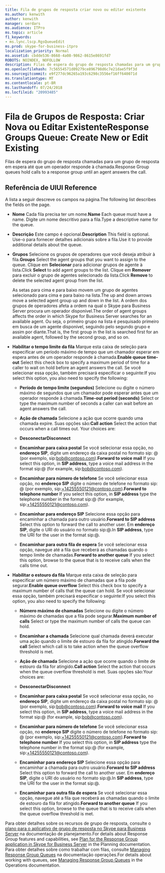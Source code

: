 ```yaml
---
title: Fila de grupos de resposta criar novo ou editar existente
ms.author: kenwith
author: kenwith
manager: serdars
ms.audience: ITPro
ms.topic: article
f1_keywords:
- ms.lync.lscp.RgsQueueEdit
ms.prod: skype-for-business-itpro
localization_priority: Normal
ms.assetid: cbdde536-8668-4a08-9862-8615e8691fd7
ROBOTS: NOINDEX, NOFOLLOW
description: Filas de espera do grupo de resposta chamadas para um grupo de resposta em espera até que um operador responde à chamada.
ms.openlocfilehash: 7c56554571d09279ce896798d6c7e21dae5f9f3d
ms.sourcegitcommit: e9f277dc96265a193c6298c3556ef16ff640071d
ms.translationtype: MT
ms.contentlocale: pt-BR
ms.lasthandoff: 07/24/2018
ms.locfileid: "20993485"
---
```

# <a name="response-groups-queue-create-new-or-edit-existing"></a><span data-ttu-id="c0eed-103">Fila de Grupos de Resposta: Criar Nova ou Editar Existente</span><span class="sxs-lookup"><span data-stu-id="c0eed-103">Response Groups Queue: Create New or Edit Existing</span></span>
 
<span data-ttu-id="c0eed-104">Filas de espera do grupo de resposta chamadas para um grupo de resposta em espera até que um operador responde à chamada.</span><span class="sxs-lookup"><span data-stu-id="c0eed-104">Response Group queues hold calls to a response group until an agent answers the call.</span></span>
  
## <a name="ui-reference"></a><span data-ttu-id="c0eed-105">Referência de UI</span><span class="sxs-lookup"><span data-stu-id="c0eed-105">UI Reference</span></span>

<span data-ttu-id="c0eed-106">A lista a seguir descreve os campos na página.</span><span class="sxs-lookup"><span data-stu-id="c0eed-106">The following list describes the fields on the page.</span></span>
  
- <span data-ttu-id="c0eed-107">**Nome** Cada fila precisa ter um nome.</span><span class="sxs-lookup"><span data-stu-id="c0eed-107">**Name** Each queue must have a name.</span></span> <span data-ttu-id="c0eed-108">Digite um nome descritivo para a fila.</span><span class="sxs-lookup"><span data-stu-id="c0eed-108">Type a descriptive name for the queue.</span></span>
    
- <span data-ttu-id="c0eed-109">**Descrição** Este campo é opcional.</span><span class="sxs-lookup"><span data-stu-id="c0eed-109">**Description** This field is optional.</span></span> <span data-ttu-id="c0eed-110">Use-o para fornecer detalhes adicionais sobre a fila.</span><span class="sxs-lookup"><span data-stu-id="c0eed-110">Use it to provide additional details about the queue.</span></span>
    
- <span data-ttu-id="c0eed-111">**Grupos** Selecione os grupos de operadores que você deseja atribuir à fila.</span><span class="sxs-lookup"><span data-stu-id="c0eed-111">**Groups** Select the agent groups that you want to assign to the queue.</span></span> <span data-ttu-id="c0eed-112">Clique em **Selecionar** para adicionar grupos de agente à lista.</span><span class="sxs-lookup"><span data-stu-id="c0eed-112">Click **Select** to add agent groups to the list.</span></span> <span data-ttu-id="c0eed-113">Clique em **Remover** para excluir o grupo de agentes selecionado da lista.</span><span class="sxs-lookup"><span data-stu-id="c0eed-113">Click **Remove** to delete the selected agent group from the list.</span></span>
    
    <span data-ttu-id="c0eed-114">As setas para cima e para baixo movem um grupo de agentes selecionado para cima e para baixo na lista.</span><span class="sxs-lookup"><span data-stu-id="c0eed-114">The up and down arrows move a selected agent group up and down in the list.</span></span> <span data-ttu-id="c0eed-115">A ordem dos grupos de operadores afeta a ordem na qual o Skype para Business Server procura um operador disponível.</span><span class="sxs-lookup"><span data-stu-id="c0eed-115">The order of agent groups affects the order in which Skype for Business Server searches for an available agent.</span></span> <span data-ttu-id="c0eed-116">Ou seja, o primeiro grupo na lista é pesquisado primeiro em busca de um agente disponível, seguindo pelo segundo grupo e assim por diante.</span><span class="sxs-lookup"><span data-stu-id="c0eed-116">That is, the first group in the list is searched first for an available agent, followed by the second group, and so on.</span></span>
    
- <span data-ttu-id="c0eed-117">**Habilitar o tempo limite da fila** Marque esta caixa de seleção para especificar um período máximo de tempo que um chamador esperar em espera antes de um operador responde à chamada.</span><span class="sxs-lookup"><span data-stu-id="c0eed-117">**Enable queue time-out** Select this check box to specify a maximum period of time for a caller to wait on hold before an agent answers the call.</span></span> <span data-ttu-id="c0eed-118">Se você selecionar essa opção, também precisará especificar o seguinte:</span><span class="sxs-lookup"><span data-stu-id="c0eed-118">If you select this option, you also need to specify the following:</span></span>
    
  - <span data-ttu-id="c0eed-119">**Período de tempo limite (segundos)** Selecione ou digite o número máximo de segundos que um chamador pode esperar antes que um operador responde à chamada.</span><span class="sxs-lookup"><span data-stu-id="c0eed-119">**Time-out period (seconds)** Select or type the maximum number of seconds a caller can wait before an agent answers the call.</span></span>
    
  - <span data-ttu-id="c0eed-120">**Ação de chamada** Selecione a ação que ocorre quando uma chamada expire. Suas opções são:</span><span class="sxs-lookup"><span data-stu-id="c0eed-120">**Call action** Select the action that occurs when a call times out. Your choices are:</span></span>
    
  - <span data-ttu-id="c0eed-121">**Desconectar**</span><span class="sxs-lookup"><span data-stu-id="c0eed-121">**Disconnect**</span></span>
    
  - <span data-ttu-id="c0eed-122">**Encaminhar para caixa postal** Se você selecionar essa opção, no **endereço SIP**, digite um endereço da caixa postal no formato sip:<username> @ <domainname> (por exemplo, sip:bob@contoso.com).</span><span class="sxs-lookup"><span data-stu-id="c0eed-122">**Forward to voice mail** If you select this option, in **SIP address**, type a voice mail address in the format sip:<username>@<domainname> (for example, sip:bob@contoso.com).</span></span>
    
  - <span data-ttu-id="c0eed-123">**Encaminhar para número de telefone** Se você selecionar essa opção, no **endereço SIP** digite o número de telefone no formato sip:<number> @ <domainname> (por exemplo, sip:+14255550121@contoso.com).</span><span class="sxs-lookup"><span data-stu-id="c0eed-123">**Forward to telephone number** If you select this option, in **SIP address** type the telephone number in the format sip:<number>@<domainname> (for example, sip:+14255550121@contoso.com).</span></span>
    
  - <span data-ttu-id="c0eed-124">**Encaminhar para endereço SIP** Selecione essa opção para encaminhar a chamada para outro usuário.</span><span class="sxs-lookup"><span data-stu-id="c0eed-124">**Forward to SIP address** Select this option to forward the call to another user.</span></span> <span data-ttu-id="c0eed-125">Em **endereço SIP**, digite o URI do usuário no formato sip:<username>@<domainname>.</span><span class="sxs-lookup"><span data-stu-id="c0eed-125">In **SIP address**, type the URI for the user in the format sip:<username>@<domainname>.</span></span>
    
  - <span data-ttu-id="c0eed-126">**Encaminhar para outra fila de espera** Se você selecionar essa opção, navegue até a fila que receberá as chamadas quando o tempo limite de chamadas.</span><span class="sxs-lookup"><span data-stu-id="c0eed-126">**Forward to another queue** If you select this option, browse to the queue that is to receive calls when the calls time out.</span></span>
    
- <span data-ttu-id="c0eed-127">**Habilitar o estouro da fila** Marque esta caixa de seleção para especificar um número máximo de chamadas que a fila pode segurar.</span><span class="sxs-lookup"><span data-stu-id="c0eed-127">**Enable queue overflow** Select this check box to specify a maximum number of calls that the queue can hold.</span></span> <span data-ttu-id="c0eed-128">Se você selecionar essa opção, também precisará especificar o seguinte:</span><span class="sxs-lookup"><span data-stu-id="c0eed-128">If you select this option, you also need to specify the following:</span></span>
    
  - <span data-ttu-id="c0eed-129">**Número máximo de chamadas** Selecione ou digite o número máximo de chamadas que a fila pode segurar.</span><span class="sxs-lookup"><span data-stu-id="c0eed-129">**Maximum number of calls** Select or type the maximum number of calls the queue can hold.</span></span>
    
  - <span data-ttu-id="c0eed-130">**Encaminhar a chamada** Selecione qual chamada deverá executar uma ação quando o limite de estouro da fila for atingido.</span><span class="sxs-lookup"><span data-stu-id="c0eed-130">**Forward the call** Select which call is to take action when the queue overflow threshold is met.</span></span>
    
  - <span data-ttu-id="c0eed-131">**Ação de chamada** Selecione a ação que ocorre quando o limite de estouro da fila for atingido.</span><span class="sxs-lookup"><span data-stu-id="c0eed-131">**Call action** Select the action that occurs when the queue overflow threshold is met.</span></span> <span data-ttu-id="c0eed-132">Suas opções são:</span><span class="sxs-lookup"><span data-stu-id="c0eed-132">Your choices are:</span></span>
    
  - <span data-ttu-id="c0eed-133">**Desconectar**</span><span class="sxs-lookup"><span data-stu-id="c0eed-133">**Disconnect**</span></span>
    
  - <span data-ttu-id="c0eed-134">**Encaminhar para caixa postal** Se você selecionar essa opção, no **endereço SIP**, digite um endereço da caixa postal no formato sip:<username> @ <domainname> (por exemplo, sip:bob@contoso.com).</span><span class="sxs-lookup"><span data-stu-id="c0eed-134">**Forward to voice mail** If you select this option, in **SIP address**, type a voice mail address in the format sip:<username>@<domainname> (for example, sip:bob@contoso.com).</span></span>
    
  - <span data-ttu-id="c0eed-135">**Encaminhar para número de telefone** Se você selecionar essa opção, no **endereço SIP** digite o número de telefone no formato sip:<number> @ <domainname> (por exemplo, sip:+14255550121@contoso.com).</span><span class="sxs-lookup"><span data-stu-id="c0eed-135">**Forward to telephone number** If you select this option, in **SIP address** type the telephone number in the format sip:<number>@<domainname> (for example, sip:+14255550121@contoso.com).</span></span>
    
  - <span data-ttu-id="c0eed-136">**Encaminhar para endereço SIP** Selecione essa opção para encaminhar a chamada para outro usuário.</span><span class="sxs-lookup"><span data-stu-id="c0eed-136">**Forward to SIP address** Select this option to forward the call to another user.</span></span> <span data-ttu-id="c0eed-137">Em **endereço SIP**, digite o URI do usuário no formato sip:<username>@<domainname>.</span><span class="sxs-lookup"><span data-stu-id="c0eed-137">In **SIP address**, type the URI for the user in the format sip:<username>@<domainname>.</span></span>
    
  - <span data-ttu-id="c0eed-138">**Encaminhar para outra fila de espera** Se você selecionar essa opção, navegue até a fila que receberá as chamadas quando o limite de estouro da fila for atingido.</span><span class="sxs-lookup"><span data-stu-id="c0eed-138">**Forward to another queue** If you select this option, browse to the queue that is to receive calls when the queue overflow threshold is met.</span></span>
    
<span data-ttu-id="c0eed-139">Para obter detalhes sobre os recursos de grupo de resposta, consulte o [plano para o aplicativo de grupo de resposta no Skype para Business Server](../../../plan-your-deployment/enterprise-voice-solution/response-group.md) na documentação de planejamento.</span><span class="sxs-lookup"><span data-stu-id="c0eed-139">For details about Response Group features and capabilities, see [Plan for the Response Group application in Skype for Business Server](../../../plan-your-deployment/enterprise-voice-solution/response-group.md) in the Planning documentation.</span></span> <span data-ttu-id="c0eed-140">Para obter detalhes sobre como trabalhar com filas, consulte [Managing Response Group Queues](http://technet.microsoft.com/library/1e91720c-ab67-4dfb-b30c-0ef2a8012310.aspx) na documentação operações.</span><span class="sxs-lookup"><span data-stu-id="c0eed-140">For details about working with queues, see [Managing Response Group Queues](http://technet.microsoft.com/library/1e91720c-ab67-4dfb-b30c-0ef2a8012310.aspx) in the Operations documentation.</span></span>
  

